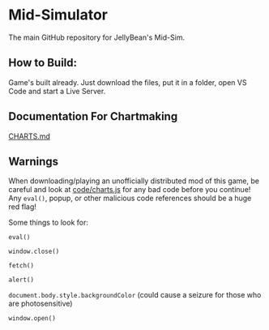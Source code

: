 # Mid-Simulator
The main GitHub repository for JellyBean's Mid-Sim.

## How to Build:
  Game's built already. Just download the files, put it in a folder, open VS Code and start a Live Server.

## Documentation For Chartmaking
  [CHARTS.md](./CHARTS.md)

## Warnings 
  When downloading/playing an unofficially distributed mod of this game, be careful and look at [code/charts.js](./code/charts.js) for any bad code before you continue! Any `eval()`, popup, or other malicious code references should be a huge red flag!
  
  Some things to look for:
  
  `eval()`
  
  `window.close()`
  
  `fetch()`
  
  `alert()`
  
  `document.body.style.backgroundColor` (could cause a seizure for those who are photosensitive)
  
  `window.open()`
